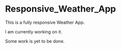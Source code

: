 ﻿# Responsive_Weather_App
This is a fully responsive Weather App.

I am currently working on it.

Some work is yet to be done.
